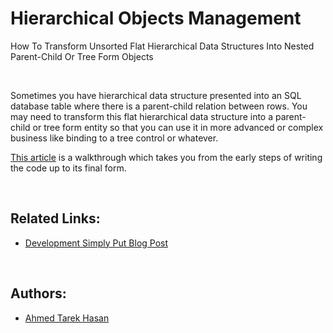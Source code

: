 # Hierarchical Objects Management
How To Transform Unsorted Flat Hierarchical Data Structures Into Nested Parent-Child Or Tree Form Objects

<br/>

Sometimes you have hierarchical data structure presented into an SQL database table where there is a parent-child relation between rows. You may need to transform this flat hierarchical data structure into a parent-child or tree form entity so that you can use it in more advanced or complex business like binding to a tree control or whatever.
<br/>

[This article](http://developmentsimplyput.blogspot.com/2013/08/how-to-transform-unsorted-flat.html) is a walkthrough which takes you from the early steps of writing the code up to its final form.

<br/>

## Related Links:
* [Development Simply Put Blog Post](http://developmentsimplyput.blogspot.com/2013/08/how-to-transform-unsorted-flat.html)

<br/>

## Authors:
* [Ahmed Tarek Hasan](https://linkedin.com/in/atarekhasan)
